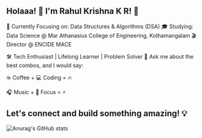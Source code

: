## Holaaa! 👋 I'm Rahul Krishna K R! 🚀
🎯 Currently Focusing on: Data Structures & Algorithms (DSA)
🎓 Studying: Data Science @ Mar Athanasius College of Engineering, Kothamangalam
🎬 Director @ ENCIDE MACE

🛠️ Tech Enthusiast | Lifelong Learner | Problem Solver
💬 Ask me about the best combos, and I would say:

☕ Coffee + 💻 Coding = 🔥


🎧 Music + 🧠 Focus = ⚡

## Let's connect and build something amazing! 💡

![Anurag's GitHub stats](https://github-readme-stats.vercel.app/api?username=rahulkrishnakr&show_icons=true&theme=transparent)

